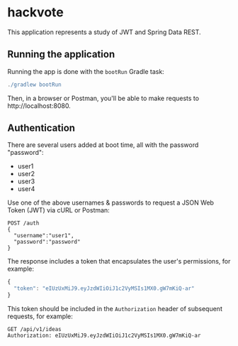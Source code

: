 # hackvote
This application represents a study of JWT and Spring Data REST.

## Running the application
Running the app is done with the `bootRun` Gradle task:

```groovy
./gradlew bootRun
```
Then, in a browser or Postman, you'll be able to make requests to http://localhost:8080.

## Authentication
There are several users added at boot time, all with the password "password":
- user1
- user2
- user3
- user4

Use one of the above usernames & passwords to request a JSON Web Token (JWT) via cURL or Postman:

```
POST /auth
{
  "username":"user1",
  "password":"password"
}
```

The response includes a token that encapsulates the user's permissions, for example:

```javascript
{
  "token": "eIUzUxMiJ9.eyJzdWIiOiJ1c2VyMSIs1MX0.gW7mKiQ-ar"
}
```

This token should be included in the `Authorization` header of subsequent requests, for example:

```
GET /api/v1/ideas
Authorization: eIUzUxMiJ9.eyJzdWIiOiJ1c2VyMSIs1MX0.gW7mKiQ-ar
```